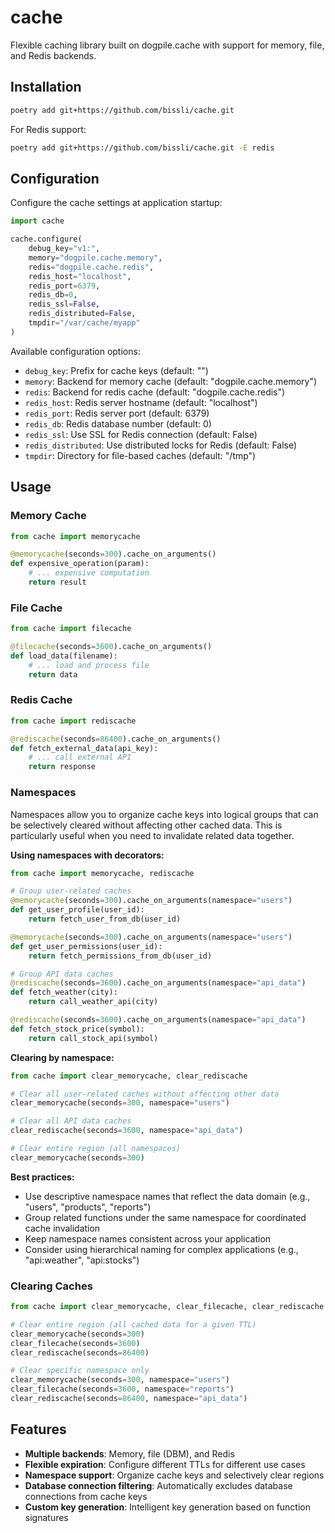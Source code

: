 # cache

Flexible caching library built on dogpile.cache with support for memory, file, and Redis backends.

## Installation

```bash
poetry add git+https://github.com/bissli/cache.git
```

For Redis support:

```bash
poetry add git+https://github.com/bissli/cache.git -E redis
```

## Configuration

Configure the cache settings at application startup:

```python
import cache

cache.configure(
    debug_key="v1:",
    memory="dogpile.cache.memory",
    redis="dogpile.cache.redis",
    redis_host="localhost",
    redis_port=6379,
    redis_db=0,
    redis_ssl=False,
    redis_distributed=False,
    tmpdir="/var/cache/myapp"
)
```

Available configuration options:
- `debug_key`: Prefix for cache keys (default: "")
- `memory`: Backend for memory cache (default: "dogpile.cache.memory")
- `redis`: Backend for redis cache (default: "dogpile.cache.redis")
- `redis_host`: Redis server hostname (default: "localhost")
- `redis_port`: Redis server port (default: 6379)
- `redis_db`: Redis database number (default: 0)
- `redis_ssl`: Use SSL for Redis connection (default: False)
- `redis_distributed`: Use distributed locks for Redis (default: False)
- `tmpdir`: Directory for file-based caches (default: "/tmp")

## Usage

### Memory Cache

```python
from cache import memorycache

@memorycache(seconds=300).cache_on_arguments()
def expensive_operation(param):
    # ... expensive computation
    return result
```

### File Cache

```python
from cache import filecache

@filecache(seconds=3600).cache_on_arguments()
def load_data(filename):
    # ... load and process file
    return data
```

### Redis Cache

```python
from cache import rediscache

@rediscache(seconds=86400).cache_on_arguments()
def fetch_external_data(api_key):
    # ... call external API
    return response
```

### Namespaces

Namespaces allow you to organize cache keys into logical groups that can be selectively cleared without affecting other cached data. This is particularly useful when you need to invalidate related data together.

**Using namespaces with decorators:**

```python
from cache import memorycache, rediscache

# Group user-related caches
@memorycache(seconds=300).cache_on_arguments(namespace="users")
def get_user_profile(user_id):
    return fetch_user_from_db(user_id)

@memorycache(seconds=300).cache_on_arguments(namespace="users")
def get_user_permissions(user_id):
    return fetch_permissions_from_db(user_id)

# Group API data caches
@rediscache(seconds=3600).cache_on_arguments(namespace="api_data")
def fetch_weather(city):
    return call_weather_api(city)

@rediscache(seconds=3600).cache_on_arguments(namespace="api_data")
def fetch_stock_price(symbol):
    return call_stock_api(symbol)
```

**Clearing by namespace:**

```python
from cache import clear_memorycache, clear_rediscache

# Clear all user-related caches without affecting other data
clear_memorycache(seconds=300, namespace="users")

# Clear all API data caches
clear_rediscache(seconds=3600, namespace="api_data")

# Clear entire region (all namespaces)
clear_memorycache(seconds=300)
```

**Best practices:**

- Use descriptive namespace names that reflect the data domain (e.g., "users", "products", "reports")
- Group related functions under the same namespace for coordinated cache invalidation
- Keep namespace names consistent across your application
- Consider using hierarchical naming for complex applications (e.g., "api:weather", "api:stocks")

### Clearing Caches

```python
from cache import clear_memorycache, clear_filecache, clear_rediscache

# Clear entire region (all cached data for a given TTL)
clear_memorycache(seconds=300)
clear_filecache(seconds=3600)
clear_rediscache(seconds=86400)

# Clear specific namespace only
clear_memorycache(seconds=300, namespace="users")
clear_filecache(seconds=3600, namespace="reports")
clear_rediscache(seconds=86400, namespace="api_data")
```

## Features

- **Multiple backends**: Memory, file (DBM), and Redis
- **Flexible expiration**: Configure different TTLs for different use cases
- **Namespace support**: Organize cache keys and selectively clear regions
- **Database connection filtering**: Automatically excludes database connections from cache keys
- **Custom key generation**: Intelligent key generation based on function signatures
